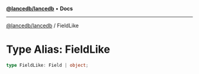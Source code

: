 [**@lancedb/lancedb**](../README.md) • **Docs**
***
[@lancedb/lancedb](../globals.md) / FieldLike
# Type Alias: FieldLike
```ts
type FieldLike: Field | object;
```
